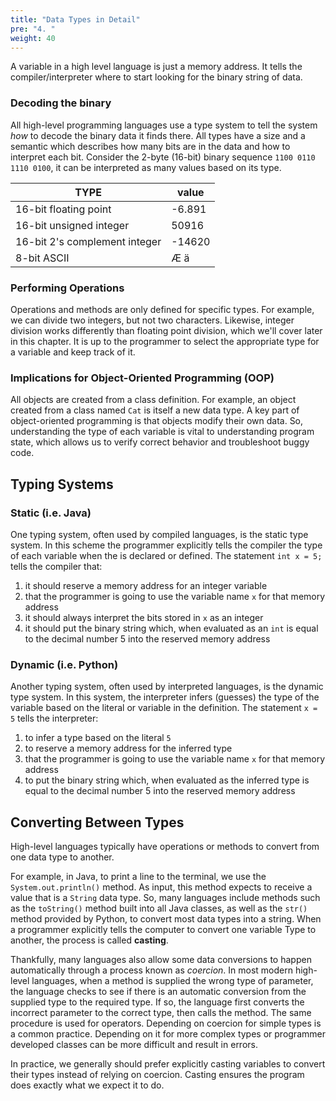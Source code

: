 ```yaml
---
title: "Data Types in Detail"
pre: "4. "
weight: 40
---
```


A variable in a high level language is just a memory address.  It tells the compiler/interpreter where to start looking for the binary string of data.

### Decoding the binary

All high-level programming languages use a type system to tell the system *how* to decode the binary data it finds there.  All types have a size and a semantic which describes how many bits are in the data and how to interpret each bit. Consider the 2-byte (16-bit) binary sequence `1100 0110 1110 0100`, it can be interpreted as many values based on its type.

|TYPE           | value            |
|---|---|
|16-bit floating point|-6.891 |
|16-bit unsigned integer|50916|
|16-bit 2's complement integer|-14620|
|8-bit ASCII| Æ ä|

### Performing Operations

Operations and methods are only defined for specific types. For example, we can divide two integers, but not two characters. Likewise, integer division works differently than floating point division, which we'll cover later in this chapter.  It is up to the programmer to select the appropriate type for a variable and keep track of it.

### Implications for Object-Oriented Programming (OOP)

All objects are created from a class definition. For example, an object created from a class named `Cat` is itself a new data type. A key part of object-oriented programming is that objects modify their own data. So, understanding the type of each variable is vital to understanding program state, which allows us to verify correct behavior and troubleshoot buggy code.

## Typing Systems

### Static (i.e. Java) 

One typing system, often used by compiled languages, is the static type system.  In this scheme the programmer explicitly tells the compiler the type of each variable when the is declared or defined.  The statement `int x = 5;` tells the compiler that:

1. it should reserve a memory address for an integer variable
2. that the programmer is going to use the variable name `x` for that memory address
3. it should always interpret the bits stored in `x` as an integer
4. it should put the binary string which, when evaluated as an `int` is equal to the decimal number 5 into the reserved memory address

### Dynamic (i.e. Python)

Another typing system, often used by interpreted languages, is the dynamic type system.  In this system, the interpreter infers (guesses) the type of the variable based on the literal or variable in the definition. The statement `x = 5` tells the interpreter:

1. to infer a type based on the literal `5`
2. to reserve a memory address for the inferred type 
3. that the programmer is going to use the variable name `x` for that memory address
4. to put the binary string which, when evaluated as the inferred type is equal to the decimal number 5 into the reserved memory address

## Converting Between Types

High-level languages typically have operations or methods to convert from one data type to another.  

For example, in Java, to print a line to the terminal, we use the `System.out.println()` method. As input, this method expects to receive a value that is a `String` data type. So, many languages include methods such as the `toString()` method built into all Java classes, as well as the `str()` method provided by Python, to convert most data types into a string. When a programmer explicitly tells the computer to convert one variable Type to another, the process is called **casting**.   

Thankfully, many languages also allow some data conversions to happen automatically through a process known as *coercion*. In most modern high-level languages, when a method is supplied the wrong type of parameter, the language checks to see if there is an automatic conversion from the supplied type to the required type. If so, the language first converts the incorrect parameter to the correct type, then calls the method.  The same procedure is used for operators.  Depending on coercion for simple types is a common practice.  Depending on it for more complex types or programmer developed classes can be more difficult and result in errors.

In practice, we generally should prefer explicitly casting variables to convert their types instead of relying on coercion. Casting ensures the program does exactly what we expect it to do.
